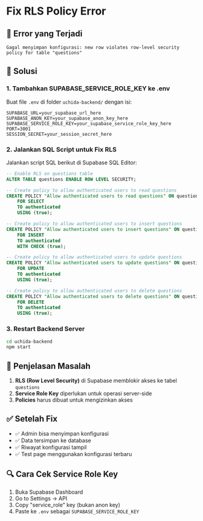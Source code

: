 # Fix RLS Policy Error

## 🚨 Error yang Terjadi
```
Gagal menyimpan konfigurasi: new row violates row-level security policy for table "questions"
```

## 🔧 Solusi

### 1. **Tambahkan SUPABASE_SERVICE_ROLE_KEY ke .env**

Buat file `.env` di folder `uchida-backend/` dengan isi:

```env
SUPABASE_URL=your_supabase_url_here
SUPABASE_ANON_KEY=your_supabase_anon_key_here
SUPABASE_SERVICE_ROLE_KEY=your_supabase_service_role_key_here
PORT=3001
SESSION_SECRET=your_session_secret_here
```

### 2. **Jalankan SQL Script untuk Fix RLS**

Jalankan script SQL berikut di Supabase SQL Editor:

```sql
-- Enable RLS on questions table
ALTER TABLE questions ENABLE ROW LEVEL SECURITY;

-- Create policy to allow authenticated users to read questions
CREATE POLICY "Allow authenticated users to read questions" ON questions
    FOR SELECT
    TO authenticated
    USING (true);

-- Create policy to allow authenticated users to insert questions
CREATE POLICY "Allow authenticated users to insert questions" ON questions
    FOR INSERT
    TO authenticated
    WITH CHECK (true);

-- Create policy to allow authenticated users to update questions
CREATE POLICY "Allow authenticated users to update questions" ON questions
    FOR UPDATE
    TO authenticated
    USING (true);

-- Create policy to allow authenticated users to delete questions
CREATE POLICY "Allow authenticated users to delete questions" ON questions
    FOR DELETE
    TO authenticated
    USING (true);
```

### 3. **Restart Backend Server**

```bash
cd uchida-backend
npm start
```

## 🎯 **Penjelasan Masalah**

1. **RLS (Row Level Security)** di Supabase memblokir akses ke tabel `questions`
2. **Service Role Key** diperlukan untuk operasi server-side
3. **Policies** harus dibuat untuk mengizinkan akses

## ✅ **Setelah Fix**

- ✅ Admin bisa menyimpan konfigurasi
- ✅ Data tersimpan ke database
- ✅ Riwayat konfigurasi tampil
- ✅ Test page menggunakan konfigurasi terbaru

## 🔍 **Cara Cek Service Role Key**

1. Buka Supabase Dashboard
2. Go to Settings → API
3. Copy "service_role" key (bukan anon key)
4. Paste ke `.env` sebagai `SUPABASE_SERVICE_ROLE_KEY`
